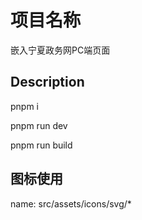 # 项目名称

嵌入宁夏政务网PC端页面

## Description

pnpm i

pnpm run dev

pnpm run build

## 图标使用

<svg-icon name="home" color="#fff" />

name: src/assets/icons/svg/*
